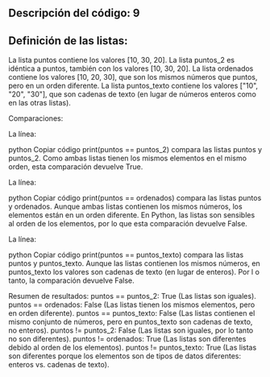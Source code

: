 ## Descripción del código: 9
## Definición de las listas:

La lista puntos contiene los valores [10, 30, 20].
La lista puntos_2 es idéntica a puntos, también con los valores [10, 30, 20].
La lista ordenados contiene los valores [10, 20, 30], que
son los mismos números que puntos, pero en un orden diferente.
La lista puntos_texto contiene los valores ["10", "20", "30"], que son
cadenas de texto (en lugar de números enteros como en las otras listas).

Comparaciones:

La línea:

python
Copiar código
print(puntos == puntos_2)
compara las listas puntos y puntos_2. Como ambas listas tienen los mismos
elementos en el mismo orden, esta comparación devuelve True.

La línea:

python
Copiar código
print(puntos == ordenados)
compara las listas puntos y ordenados. Aunque ambas listas contienen los
mismos números, los elementos están en un orden diferente. En Python, las listas son sensibles al orden de los elementos, por lo que esta comparación devuelve False.

La línea:

python
Copiar código
print(puntos == puntos_texto)
compara las listas puntos y puntos_texto. Aunque las listas contienen los mismos 
números, en puntos_texto los valores son cadenas de texto (en lugar de enteros). Por l
o tanto, la comparación devuelve False.

Resumen de resultados:
puntos == puntos_2: True (Las listas son iguales).
puntos == ordenados: False (Las listas tienen los mismos elementos, pero en orden diferente).
puntos == puntos_texto: False (Las listas contienen el mismo conjunto de números, pero en puntos_texto son cadenas de texto, no enteros).
puntos != puntos_2: False (Las listas son iguales, por lo tanto no son diferentes).
puntos != ordenados: True (Las listas son diferentes debido al orden de los elementos).
puntos != puntos_texto: True (Las listas son diferentes porque los elementos son de tipos de datos diferentes: enteros vs. cadenas de texto).
